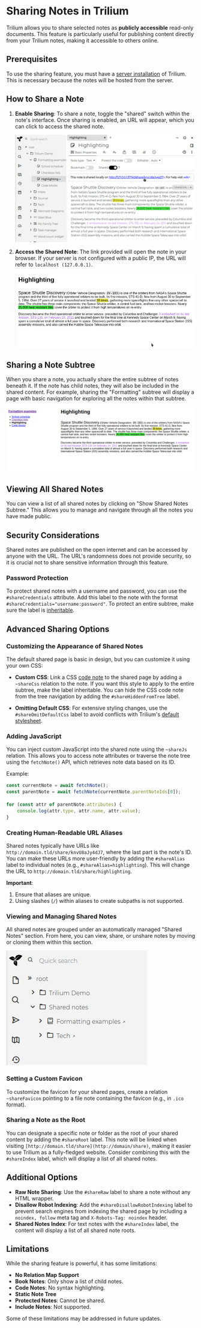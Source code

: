 # Sharing Notes in Trilium

Trilium allows you to share selected notes as **publicly accessible** read-only documents. This feature is particularly useful for publishing content directly from your Trilium notes, making it accessible to others online.

## Prerequisites

To use the sharing feature, you must have a [server installation](server-installation.md) of Trilium. This is necessary because the notes will be hosted from the server.

## How to Share a Note

1. **Enable Sharing**: To share a note, toggle the "shared" switch within the note's interface. Once sharing is enabled, an URL will appear, which you can click to access the shared note.

   ![Share Note](images/share-single-note.png)

2. **Access the Shared Note**: The link provided will open the note in your browser. If your server is not configured with a public IP, the URL will refer to `localhost (127.0.0.1)`.

   ![Shared Note Example](images/share-single-note-web.png)

## Sharing a Note Subtree

When you share a note, you actually share the entire subtree of notes beneath it. If the note has child notes, they will also be included in the shared content. For example, sharing the "Formatting" subtree will display a page with basic navigation for exploring all the notes within that subtree.

![Shared Subtree Example](images/share-multiple-notes-web.png)

## Viewing All Shared Notes

You can view a list of all shared notes by clicking on "Show Shared Notes Subtree." This allows you to manage and navigate through all the notes you have made public.

## Security Considerations

Shared notes are published on the open internet and can be accessed by anyone with the URL. The URL's randomness does not provide security, so it is crucial not to share sensitive information through this feature.

### Password Protection

To protect shared notes with a username and password, you can use the `#shareCredentials` attribute. Add this label to the note with the format `#shareCredentials="username:password"`. To protect an entire subtree, make sure the label is [inheritable](attribute-inheritance.md).

## Advanced Sharing Options

### Customizing the Appearance of Shared Notes

The default shared page is basic in design, but you can customize it using your own CSS:

- **Custom CSS**: Link a CSS [code note](code-notes.md) to the shared page by adding a `~shareCss` relation to the note. If you want this style to apply to the entire subtree, make the label inheritable. You can hide the CSS code note from the tree navigation by adding the `#shareHiddenFromTree` label.
  
- **Omitting Default CSS**: For extensive styling changes, use the `#shareOmitDefaultCss` label to avoid conflicts with Trilium's [default stylesheet](themes.md).

### Adding JavaScript

You can inject custom JavaScript into the shared note using the `~shareJs` relation. This allows you to access note attributes or traverse the note tree using the `fetchNote()` API, which retrieves note data based on its ID.

Example:

```javascript
const currentNote = await fetchNote();
const parentNote = await fetchNote(currentNote.parentNoteIds[0]);

for (const attr of parentNote.attributes) {
    console.log(attr.type, attr.name, attr.value);
}
```

### Creating Human-Readable URL Aliases

Shared notes typically have URLs like `http://domain.tld/share/knvU8aJy4dJ7`, where the last part is the note's ID. You can make these URLs more user-friendly by adding the `#shareAlias` label to individual notes (e.g., `#shareAlias=highlighting`). This will change the URL to `http://domain.tld/share/highlighting`.

**Important**:

1. Ensure that aliases are unique.
2. Using slashes (`/`) within aliases to create subpaths is not supported.

### Viewing and Managing Shared Notes

All shared notes are grouped under an automatically managed "Shared Notes" section. From here, you can view, share, or unshare notes by moving or cloning them within this section.

![Shared Notes List](images/shared-list.png)

### Setting a Custom Favicon

To customize the favicon for your shared pages, create a relation `~shareFavicon` pointing to a file note containing the favicon (e.g., in `.ico` format).

### Sharing a Note as the Root

You can designate a specific note or folder as the root of your shared content by adding the `#shareRoot` label. This note will be linked when visiting `[http://domain.tld/share](http://domain/share)`, making it easier to use Trilium as a fully-fledged website. Consider combining this with the `#shareIndex` label, which will display a list of all shared notes.

## Additional Options

- **Raw Note Sharing**: Use the `#shareRaw` label to share a note without any HTML wrapper.
- **Disallow Robot Indexing**: Add the `#shareDisallowRobotIndexing` label to prevent search engines from indexing the shared page by including a `noindex, follow` meta tag and `X-Robots-Tag: noindex` header.
- **Shared Notes Index**: For text notes with the `#shareIndex` label, the content will display a list of all shared note roots.

## Limitations

While the sharing feature is powerful, it has some limitations:

- **No Relation Map Support**
- **Book Notes**: Only show a list of child notes.
- **Code Notes**: No syntax highlighting.
- **Static Note Tree**
- **Protected Notes**: Cannot be shared.
- **Include Notes**: Not supported.

Some of these limitations may be addressed in future updates.
